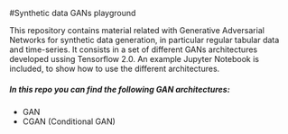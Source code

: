 #Synthetic data GANs playground

This repository contains material related with Generative Adversarial Networks for synthetic data generation,
in particular regular tabular data and time-series. 
It consists in a set of different GANs architectures developed ussing Tensorflow 2.0. An
example Jupyter Notebook is included, to show how to use the different architectures.

##### In this repo you can find the following GAN architectures:
- GAN
- CGAN (Conditional GAN)
